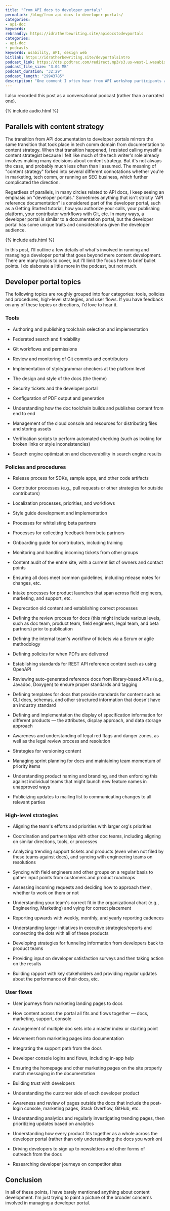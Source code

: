 ```yaml
---
title: "From API docs to developer portals"
permalink: /blog/from-api-docs-to-developer-portals/
categories:
- api-doc
keywords:
rebrandly: https://idratherbewriting.site/apidocstodevportals
categories:
- api-doc
- podcasts
keywords: usability, API, design web
bitlink: https://idratherbewriting.site/devportalsintro
podcast_link: https://dts.podtrac.com/redirect.mp3/s3.us-west-1.wasabisys.com/idbwmedia.com/podcasts/devportalsintro.mp3
podcast_file_size: "3.04 MB"
podcast_duration: "32:29"
podcast_length: "29943785"
description: "One comment I often hear from API workshop participants and other readers is that they want a more advanced API course. I've been thinking about what that more advanced course would involve, in addition to what might be involved in leveling up at my work, and I've come to a realization that I need to transition more from API documentation to developer portal strategies. Developer portal strategies includes API documentation but also encompasses broader concerns as well, not too different from content strategy. "
---
```


I also recorded this post as a conversational podcast (rather than a narrated one).

{% include audio.html %}

## Parallels with content strategy

The transition from API documentation to developer portals mirrors the same transition that took place in tech comm domain from documentation to content strategy. When that transition happened, I resisted calling myself a content strategist because I felt like much of the tech writer's role already involves making many decisions about content strategy. But it's not always the case, and probably much less often than I assumed. The meaning of "content strategy" forked into several different connotations whether you're in marketing, tech comm, or running an SEO business, which further complicated the direction.

Regardless of parallels, in many circles related to API docs, I keep seeing an emphasis on "developer portals." Sometimes anything that isn't strictly "API reference documentation" is considered part of the developer portal, such as a Getting Started tutorial, how you authorize your calls, your publishing platform, your contributor workflows with Git, etc. In many ways, a developer portal is similar to a documentation portal, but the developer portal has some unique traits and considerations given the developer audience.

{% include ads.html %}

In this post, I'll outline a few details of what's involved in running and managing a developer portal that goes beyond mere content development. There are many topics to cover, but I'll limit the focus here to brief bullet points. I do elaborate a little more in the podcast, but not much.

## Developer portal topics

The following topics are roughly grouped into four categories: tools, policies and procedures, high-level strategies, and user flows. If you have feedback on any of these topics or directions, I'd love to hear it.

### Tools

*  Authoring and publishing toolchain selection and implementation

*  Federated search and findability

*  Git workflows and permissions

*  Review and monitoring of Git commits and contributors

*  Implementation of style/grammar checkers at the platform level

*  The design and style of the docs (the theme)

*  Security tickets and the developer portal

*  Configuration of PDF output and generation

*  Understanding how the doc toolchain builds and publishes content from end to end

*  Management of the cloud console and resources for distributing files and storing assets

*  Verification scripts to perform automated checking (such as looking for broken links or style inconsistencies)

*  Search engine optimization and discoverability in search engine results

### Policies and procedures

*  Release process for SDKs, sample apps, and other code artifacts

*  Contributor processes (e.g., pull requests or other strategies for outside contributors)

*  Localization processes, priorities, and workflows

*  Style guide development and implementation

*  Processes for whitelisting beta partners

*  Processes for collecting feedback from beta partners

*  Onboarding guide for contributors, including training

*  Monitoring and handling incoming tickets from other groups

*  Content audit of the entire site, with a current list of owners and contact points

*  Ensuring all docs meet common guidelines, including release notes for changes, etc.

*  Intake processes for product launches that span across field engineers, marketing, and support, etc.

*  Deprecation old content and establishing correct processes

*  Defining the review process for docs (this might include various levels, such as doc team, product team, field engineers, legal team, and beta partners) prior to publication

*  Defining the internal team's workflow of tickets via a Scrum or agile methodology

*  Defining policies for when PDFs are delivered

*  Establishing standards for REST API reference content such as using OpenAPI

*  Reviewing auto-generated reference docs from library-based APIs (e.g., Javadoc, Doxygen) to ensure proper standards and tagging

*  Defining templates for docs that provide standards for content such as CLI docs, schemas, and other structured information that doesn't have an industry standard

*  Defining and implementation the display of specification information for different products &mdash; the attributes, display approach, and data storage approach

*  Awareness and understanding of legal red flags and danger zones, as well as the legal review process and resolution

* Strategies for versioning content

*  Managing sprint planning for docs and maintaining team momentum of priority items

*  Understanding product naming and branding, and then enforcing this against individual teams that might launch new feature names in unapproved ways

*  Publicizing updates to mailing list to communicating changes to all relevant parties

### High-level strategies

*  Aligning the team's efforts and priorities with larger org's priorities

*  Coordination and partnerships with other doc teams, including aligning on similar directions, tools, or processes

*  Analyzing trending support tickets and products (even when not filed by these teams against docs), and syncing with engineering teams on resolutions

*  Syncing with field engineers and other groups on a regular basis to gather input points from customers and product roadmaps

*  Assessing incoming requests and deciding how to approach them, whether to work on them
 or not
*  Understanding your team's correct fit in the organizational chart (e.g., Engineering, Marketing) and vying for correct placement

*  Reporting upwards with weekly, monthly, and yearly reporting cadences

*  Understanding larger initiatives in executive strategies/reports and connecting the dots with all of these products

*  Developing strategies for funneling information from developers back to product teams

*  Providing input on developer satisfaction surveys and then taking action on the results

*  Building rapport with key stakeholders and providing regular updates about the performance of their docs, etc.

### User flows

*  User journeys from marketing landing pages to docs

*  How content across the portal all fits and flows together &mdash; docs, marketing, support, console

*  Arrangement of multiple doc sets into a master index or starting point

*  Movement from marketing pages into documentation

*  Integrating the support path from the docs

*  Developer console logins and flows, including in-app help

*  Ensuring the homepage and other marketing pages on the site properly match messaging in the documentation

*  Building trust with developers

*  Understanding the customer side of each developer product

*  Awareness and review of pages outside the docs that include the post-login console, marketing pages, Stack Overflow, GitHub, etc.

*  Understanding analytics and regularly investigating trending pages, then prioritizing updates based on analytics

*  Understanding how every product fits together as a whole across the developer portal (rather than only understanding the docs you work on)

*  Driving developers to sign up to newsletters and other forms of outreach from the docs

*  Researching developer journeys on competitor sites



## Conclusion

In all of these points, I have barely mentioned anything about content development. I'm just trying to paint a picture of the broader concerns involved in managing a developer portal.
